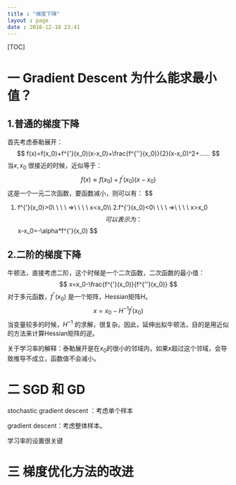 ```yaml
---
title : "梯度下降"
layout : page
date : 2018-12-18 23:41
---
```


[TOC]



# 一 Gradient Descent 为什么能求最小值？

## 1.普通的梯度下降

首先考虑泰勒展开：
$$
f(x)=f(x_0)+f^{'}(x_0)(x-x_0)+\frac{f^{''}(x_0)}{2}(x-x_0)^2+......
$$
当$x,x_0$ 很接近的时候，近似等于：
$$
f(x)\approx f(x_0)+f^{'}(x_0)(x-x_0)
$$
这是一个一元二次函数，要函数减小，则可以有：
$$
1. f^{'}(x_0)>0\ \ \ \ =>\ \ \ \ x<x_0\\\\
2.f^{'}(x_0)<0\ \ \ \ =>\ \ \ \ x>x_0
$$
可以表示为：
$$
x-x_0=-\alpha*f^{'}(x_0)
$$

## 2.二阶的梯度下降

牛顿法，直接考虑二阶，这个时候是一个二次函数，二次函数的最小值：
$$
x=x_0-\frac{f^{'}(x_0)}{f^{''}(x_0)}
$$
对于多元函数，$f^{''}(x_0)$ 是一个矩阵，Hessian矩阵$H$。
$$
x=x_0-H^{-1}f^{'}(x_0)
$$
当变量较多的时候，$H^{-1}$ 的求解，很复杂。因此，延伸出拟牛顿法，目的是用近似的方法来计算Hessian矩阵的逆。

关于学习率的解释：泰勒展开是在$x_0$的很小的邻域内，如果$x$超过这个邻域，会导致推导不成立，函数值不会减小。

# 二 SGD 和 GD



stochastic gradient descent ：考虑单个样本

gradient descent：考虑整体样本。

学习率的设置很关键



# 三 梯度优化方法的改进